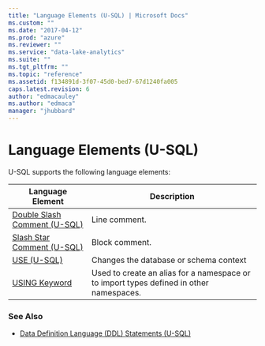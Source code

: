 ```yaml
---
title: "Language Elements (U-SQL) | Microsoft Docs"
ms.custom: ""
ms.date: "2017-04-12"
ms.prod: "azure"
ms.reviewer: ""
ms.service: "data-lake-analytics"
ms.suite: ""
ms.tgt_pltfrm: ""
ms.topic: "reference"
ms.assetid: f134891d-3f07-45d0-bed7-67d1240fa005
caps.latest.revision: 6
author: "edmacauley"
ms.author: "edmaca"
manager: "jhubbard"
---
```

# Language Elements (U-SQL)
U-SQL supports the following language elements:

|Language Element|Description|
|------|--|
|[Double Slash Comment (U-SQL)](../u-sql/double-slash-comment-u-sql.md)|Line comment.|
|[Slash Star Comment (U-SQL)](../u-sql/slash-star-comment-u-sql.md)|Block comment.|
|[USE (U-SQL)](../u-sql/u-sql-metadata-object-naming-and-name-contexts.md)|Changes the database or schema context|
|[USING Keyword](../u-sql/using-keyword.md)|Used to create an alias for a namespace or to import types defined in other namespaces.|


### See Also
* [Data Definition Language (DDL) Statements (U-SQL)](../u-sql/data-definition-language-ddl-statements-u-sql.md)